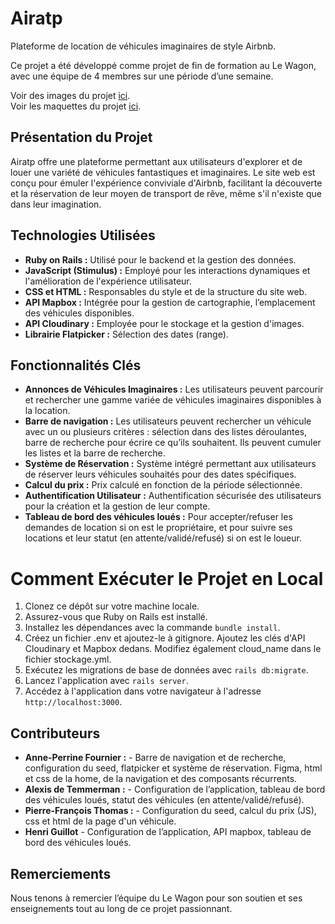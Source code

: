 # Airatp

Plateforme de location de véhicules imaginaires de style Airbnb.

Ce projet a été développé comme projet de fin de formation au Le Wagon, avec une équipe de 4 membres sur une période d’une semaine.

Voir des images du projet [ici](https://troopl.com/anneperrinefournier/airatp).<br>
Voir les maquettes du projet [ici](https://www.figma.com/file/CQilVg34ytKE5z9XZmLHUn/Airatp?type=design&node-id=9%3A34&mode=design&t=U102RpP9mPlywplD-1).

## Présentation du Projet

Airatp offre une plateforme permettant aux utilisateurs d'explorer et de louer une variété de véhicules fantastiques et imaginaires. Le site web est conçu pour émuler l'expérience conviviale d'Airbnb, facilitant la découverte et la réservation de leur moyen de transport de rêve, même s'il n'existe que dans leur imagination.

## Technologies Utilisées

- **Ruby on Rails :** Utilisé pour le backend et la gestion des données.
- **JavaScript (Stimulus) :** Employé pour les interactions dynamiques et l'amélioration de l'expérience utilisateur.
- **CSS et HTML :** Responsables du style et de la structure du site web.
- **API Mapbox :** Intégrée pour la gestion de cartographie, l’emplacement des véhicules disponibles.
- **API Cloudinary :** Employée pour le stockage et la gestion d'images.
- **Librairie Flatpicker :** Sélection des dates (range).

## Fonctionnalités Clés

- **Annonces de Véhicules Imaginaires :** Les utilisateurs peuvent parcourir et rechercher une gamme variée de véhicules imaginaires disponibles à la location.
- **Barre de navigation :** Les utilisateurs peuvent rechercher un véhicule avec un ou plusieurs critères : sélection dans des listes déroulantes, barre de recherche pour écrire ce qu’ils souhaitent. Ils peuvent cumuler les listes et la barre de recherche.
- **Système de Réservation :** Système intégré permettant aux utilisateurs de réserver leurs véhicules souhaités pour des dates spécifiques.
- **Calcul du prix :** Prix calculé en fonction de la période sélectionnée.
- **Authentification Utilisateur :** Authentification sécurisée des utilisateurs pour la création et la gestion de leur compte.
- **Tableau de bord des véhicules loués :** Pour accepter/refuser les demandes de location si on est le propriétaire, et pour suivre ses locations et leur statut (en attente/validé/refusé) si on est le loueur.

# Comment Exécuter le Projet en Local

1. Clonez ce dépôt sur votre machine locale.
2. Assurez-vous que Ruby on Rails est installé.
3. Installez les dépendances avec la commande `bundle install`.
4. Créez un fichier .env et ajoutez-le à gitignore. Ajoutez les clés d'API Cloudinary et Mapbox dedans. Modifiez également cloud_name dans le fichier stockage.yml.
6. Exécutez les migrations de base de données avec `rails db:migrate`.
7. Lancez l'application avec `rails server`.
8. Accédez à l'application dans votre navigateur à l'adresse `http://localhost:3000`.

## Contributeurs

- **Anne-Perrine Fournier :** - Barre de navigation et de recherche, configuration du seed, flatpicker et système de réservation. Figma, html et css de la home, de la navigation et des composants récurrents.
- **Alexis de Temmerman :** - Configuration de l’application, tableau de bord des véhicules loués, statut des véhicules (en attente/validé/refusé).
- **Pierre-François Thomas :** - Configuration du seed, calcul du prix (JS), css et html de la page d'un véhicule.
- **Henri Guillot** - Configuration de l’application, API mapbox, tableau de bord des véhicules loués.

## Remerciements

Nous tenons à remercier l’équipe du Le Wagon pour son soutien et ses enseignements tout au long de ce projet passionnant.
